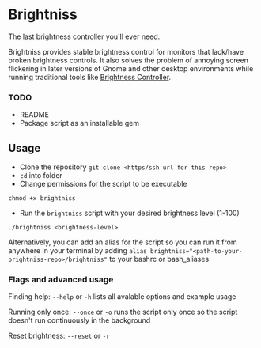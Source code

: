 # Brightniss
The last brightness controller you'll ever need.

Brightniss provides stable brightness control for monitors that lack/have broken brightness controls. It also solves the problem of annoying screen flickering in later versions of Gnome and other desktop environments while running traditional tools like [Brightness Controller](https://github.com/lordamit/Brightness).

### TODO
- README
- Package script as an installable gem

## Usage
- Clone the repository `git clone <https/ssh url for this repo>`
- `cd` into folder
- Change permissions for the script to be executable
```
chmod +x brightniss
```
- Run the `brightniss` script with your desired brightness level (1-100)
```
./brightniss <brightness-level>
```

Alternatively, you can add an alias for the script so you can run it from anywhere in your terminal by adding
`alias brightniss="<path-to-your-brightniss-repo>/brightniss"` to your bashrc or bash_aliases

### Flags and advanced usage

Finding help: `--help` or `-h` lists all avalable options and example usage

Running only once: `--once` or `-o` runs the script only once so the script doesn't run continuously in the background

Reset brightness: `--reset` or `-r`
